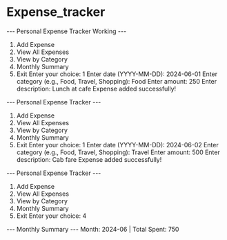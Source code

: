 # Expense_tracker

--- Personal Expense Tracker Working ---
1. Add Expense
2. View All Expenses
3. View by Category
4. Monthly Summary
5. Exit
Enter your choice: 1
Enter date (YYYY-MM-DD): 2024-06-01
Enter category (e.g., Food, Travel, Shopping): Food
Enter amount: 250
Enter description: Lunch at cafe
Expense added successfully!

--- Personal Expense Tracker ---
1. Add Expense
2. View All Expenses
3. View by Category
4. Monthly Summary
5. Exit
Enter your choice: 1
Enter date (YYYY-MM-DD): 2024-06-02
Enter category (e.g., Food, Travel, Shopping): Travel
Enter amount: 500
Enter description: Cab fare
Expense added successfully!

--- Personal Expense Tracker ---
1. Add Expense
2. View All Expenses
3. View by Category
4. Monthly Summary
5. Exit
Enter your choice: 4

--- Monthly Summary ---
Month: 2024-06 | Total Spent: 750
